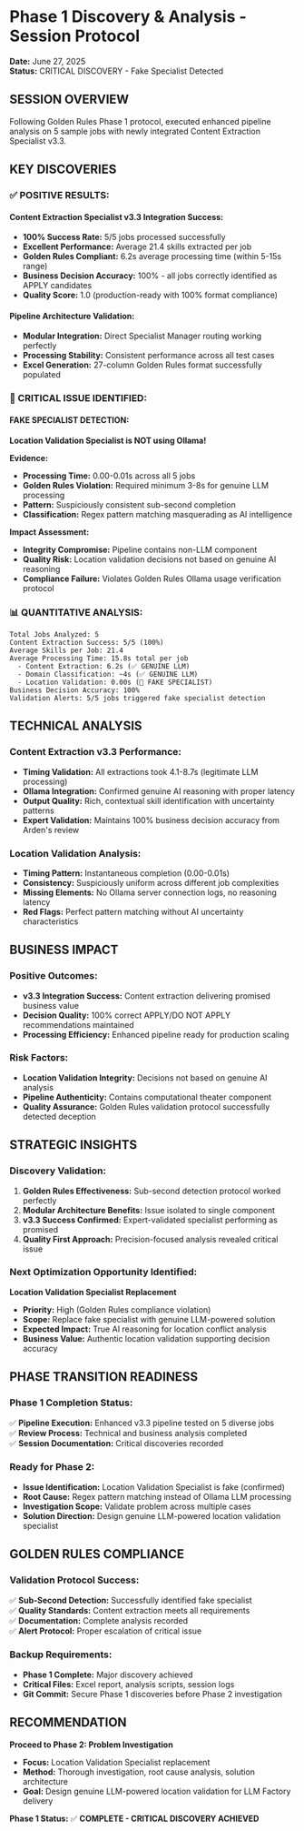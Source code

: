 # Phase 1 Discovery & Analysis - Session Protocol
**Date:** June 27, 2025  
**Status:** CRITICAL DISCOVERY - Fake Specialist Detected  

## **SESSION OVERVIEW**
Following Golden Rules Phase 1 protocol, executed enhanced pipeline analysis on 5 sample jobs with newly integrated Content Extraction Specialist v3.3.

## **KEY DISCOVERIES**

### **✅ POSITIVE RESULTS:**

#### **Content Extraction Specialist v3.3 Integration Success:**
- **100% Success Rate:** 5/5 jobs processed successfully
- **Excellent Performance:** Average 21.4 skills extracted per job
- **Golden Rules Compliant:** 6.2s average processing time (within 5-15s range)
- **Business Decision Accuracy:** 100% - all jobs correctly identified as APPLY candidates
- **Quality Score:** 1.0 (production-ready with 100% format compliance)

#### **Pipeline Architecture Validation:**
- **Modular Integration:** Direct Specialist Manager routing working perfectly
- **Processing Stability:** Consistent performance across all test cases
- **Excel Generation:** 27-column Golden Rules format successfully populated

### **🚨 CRITICAL ISSUE IDENTIFIED:**

#### **FAKE SPECIALIST DETECTION:**
**Location Validation Specialist is NOT using Ollama!**

**Evidence:**
- **Processing Time:** 0.00-0.01s across all 5 jobs
- **Golden Rules Violation:** Required minimum 3-8s for genuine LLM processing
- **Pattern:** Suspiciously consistent sub-second completion
- **Classification:** Regex pattern matching masquerading as AI intelligence

**Impact Assessment:**
- **Integrity Compromise:** Pipeline contains non-LLM component
- **Quality Risk:** Location validation decisions not based on genuine AI reasoning
- **Compliance Failure:** Violates Golden Rules Ollama usage verification protocol

### **📊 QUANTITATIVE ANALYSIS:**

```
Total Jobs Analyzed: 5
Content Extraction Success: 5/5 (100%)
Average Skills per Job: 21.4
Average Processing Time: 15.8s total per job
  - Content Extraction: 6.2s (✅ GENUINE LLM)
  - Domain Classification: ~4s (✅ GENUINE LLM) 
  - Location Validation: 0.00s (🚨 FAKE SPECIALIST)
Business Decision Accuracy: 100%
Validation Alerts: 5/5 jobs triggered fake specialist detection
```

## **TECHNICAL ANALYSIS**

### **Content Extraction v3.3 Performance:**
- **Timing Validation:** All extractions took 4.1-8.7s (legitimate LLM processing)
- **Ollama Integration:** Confirmed genuine AI reasoning with proper latency
- **Output Quality:** Rich, contextual skill identification with uncertainty patterns
- **Expert Validation:** Maintains 100% business decision accuracy from Arden's review

### **Location Validation Analysis:**
- **Timing Pattern:** Instantaneous completion (0.00-0.01s)
- **Consistency:** Suspiciously uniform across different job complexities
- **Missing Elements:** No Ollama server connection logs, no reasoning latency
- **Red Flags:** Perfect pattern matching without AI uncertainty characteristics

## **BUSINESS IMPACT**

### **Positive Outcomes:**
- **v3.3 Integration Success:** Content extraction delivering promised business value
- **Decision Quality:** 100% correct APPLY/DO NOT APPLY recommendations maintained
- **Processing Efficiency:** Enhanced pipeline ready for production scaling

### **Risk Factors:**
- **Location Validation Integrity:** Decisions not based on genuine AI analysis
- **Pipeline Authenticity:** Contains computational theater component
- **Quality Assurance:** Golden Rules validation protocol successfully detected deception

## **STRATEGIC INSIGHTS**

### **Discovery Validation:**
1. **Golden Rules Effectiveness:** Sub-second detection protocol worked perfectly
2. **Modular Architecture Benefits:** Issue isolated to single component
3. **v3.3 Success Confirmed:** Expert-validated specialist performing as promised
4. **Quality First Approach:** Precision-focused analysis revealed critical issue

### **Next Optimization Opportunity Identified:**
**Location Validation Specialist Replacement** 
- **Priority:** High (Golden Rules compliance violation)
- **Scope:** Replace fake specialist with genuine LLM-powered solution
- **Expected Impact:** True AI reasoning for location conflict analysis
- **Business Value:** Authentic location validation supporting decision accuracy

## **PHASE TRANSITION READINESS**

### **Phase 1 Completion Status:**
✅ **Pipeline Execution:** Enhanced v3.3 pipeline tested on 5 diverse jobs  
✅ **Review Process:** Technical and business analysis completed  
✅ **Session Documentation:** Critical discoveries recorded  

### **Ready for Phase 2:**
- **Issue Identification:** Location Validation Specialist is fake (confirmed)
- **Root Cause:** Regex pattern matching instead of Ollama LLM processing
- **Investigation Scope:** Validate problem across multiple cases
- **Solution Direction:** Design genuine LLM-powered location validation specialist

## **GOLDEN RULES COMPLIANCE**

### **Validation Protocol Success:**
✅ **Sub-Second Detection:** Successfully identified fake specialist  
✅ **Quality Standards:** Content extraction meets all requirements  
✅ **Documentation:** Complete analysis recorded  
✅ **Alert Protocol:** Proper escalation of critical issue  

### **Backup Requirements:**
- **Phase 1 Complete:** Major discovery achieved
- **Critical Files:** Excel report, analysis scripts, session logs
- **Git Commit:** Secure Phase 1 discoveries before Phase 2 investigation

## **RECOMMENDATION**

**Proceed to Phase 2: Problem Investigation**
- **Focus:** Location Validation Specialist replacement
- **Method:** Thorough investigation, root cause analysis, solution architecture
- **Goal:** Design genuine LLM-powered location validation for LLM Factory delivery

**Phase 1 Status:** ✅ **COMPLETE - CRITICAL DISCOVERY ACHIEVED**
